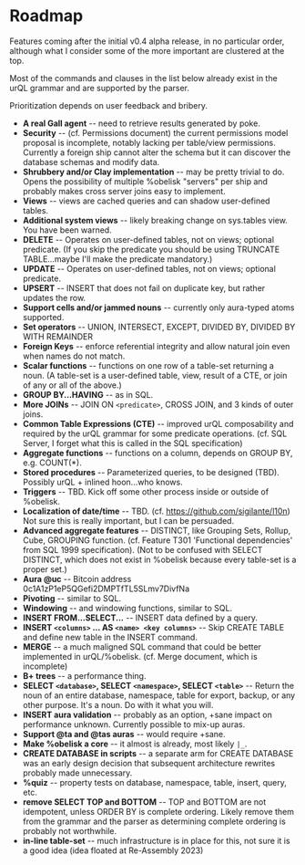 # Roadmap

Features coming after the initial v0.4 alpha release, in no particular order, although what I consider some of the more important are clustered at the top.

Most of the commands and clauses in the list below already exist in the urQL grammar and are supported by the parser.

Prioritization depends on user feedback and bribery.

* __A real Gall agent__ -- need to retrieve results generated by poke.
* __Security__ -- (cf. Permissions document) the current permissions model proposal is incomplete, notably lacking per table/view permissions. Currently a foreign ship cannot alter the schema but it can discover the database schemas and modify data.
* __Shrubbery and/or Clay implementation__ -- may be pretty trivial to do. Opens the possibility of multiple %obelisk "servers" per ship and probably makes cross server joins easy to implement.
* __Views__ -- views are cached queries and can shadow user-defined tables.
* __Additional system views__ -- likely breaking change on sys.tables view. You have been warned.
* __DELETE__ -- Operates on user-defined tables, not on views; optional predicate. (If you skip the predicate you should be using TRUNCATE TABLE...maybe I'll make the predicate mandatory.)
* __UPDATE__ -- Operates on user-defined tables, not on views; optional predicate.
* __UPSERT__ -- INSERT that does not fail on duplicate key, but rather updates the row.
* __Support cells and/or jammed nouns__ -- currently only aura-typed atoms supported.
* __Set operators__ -- UNION, INTERSECT, EXCEPT, DIVIDED BY, DIVIDED BY WITH REMAINDER
* __Foreign Keys__ -- enforce referential integrity and allow natural join even when names do not match.
* __Scalar functions__ -- functions on one row of a table-set returning a noun. (A table-set is a user-defined table, view, result of a CTE, or join of any or all of the above.)
* __GROUP BY...HAVING__ -- as in SQL.
* __More JOINs__ -- JOIN ON `<predicate>`, CROSS JOIN, and 3 kinds of outer joins.
* __Common Table Expressions (CTE)__ -- improved urQL composability and required by the urQL grammar for some predicate operations. (cf. SQL Server, I forget what this is called in the SQL specification)
* __Aggregate functions__ -- functions on a column, depends on GROUP BY, e.g. COUNT(*).
* __Stored procedures__ -- Parameterized queries, to be designed (TBD). Possibly urQL + inlined hoon...who knows.
* __Triggers__ -- TBD. Kick off some other process inside or outside of %obelisk.
* __Localization of date/time__ -- TBD. (cf. https://github.com/sigilante/l10n) Not sure this is really important, but I can be persuaded.
* __Advanced aggregate features__ -- DISTINCT, like Grouping Sets, Rollup, Cube, GROUPING function. (cf. Feature T301 'Functional dependencies' from SQL 1999 specification). (Not to be confused with SELECT DISTINCT, which does not exist in %obelisk because every table-set is a proper set.)
* __Aura @uc__ -- Bitcoin address 0c1A1zP1eP5QGefi2DMPTfTL5SLmv7DivfNa
* __Pivoting__ -- similar to SQL.
* __Windowing__ -- and windowing functions, similar to SQL.
* __INSERT FROM...SELECT...__ -- INSERT data defined by a query.
* __INSERT `<columns>` ... AS `<name> <key columns>`__ -- Skip CREATE TABLE and define new table in the INSERT command.
* __MERGE__ -- a much maligned SQL command that could be better implemented in urQL/%obelisk. (cf. Merge document, which is incomplete)
* __B+ trees__ -- a performance thing.
* __SELECT `<database>`, SELECT `<namespace>`, SELECT `<table>`__ -- Return the noun of an entire database, namespace, table for export, backup, or any other purpose. It's a noun. Do with it what you will.
* __INSERT aura validation__ -- probably as an option, +sane impact on performance unknown. Currently possible to mix-up auras.
* __Support @ta and @tas auras__ -- would require +sane.
* __Make %obelisk a core__ -- it almost is already, most likely `|_`.
* __CREATE DATABASE in scripts__ -- a separate arm for CREATE DATABASE was an early design decision that subsequent architecture rewrites probably made unnecessary.
* __%quiz__ -- property tests on database, namespace, table, insert, query, etc.
* __remove SELECT TOP and BOTTOM__ -- TOP and BOTTOM are not idempotent, unless ORDER BY is complete ordering. Likely remove them from the grammar and the parser as determining complete ordering is probably not worthwhile.
* __in-line table-set__ -- much infrastructure is in place for this, not sure it is a good idea (idea floated at Re-Assembly 2023)
